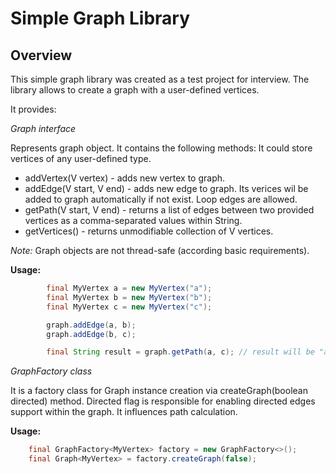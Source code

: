 Simple Graph Library
====================

Overview
---------

This simple graph library was created as a test project for interview. 
The library allows to create a graph with a user-defined vertices.

It provides:

*Graph<V> interface*

Represents graph object. It contains the following methods:
It could store vertices of any user-defined type.

* addVertex(V vertex)     - adds new vertex to graph. 
* addEdge(V start, V end) - adds new edge to graph. Its verices wil be added to graph automatically if not exist. Loop edges are allowed.
* getPath(V start, V end) - returns a list of edges between two provided vertices as a comma-separated values within String.
* getVertices()           - returns unmodifiable collection of V vertices.

_Note:_ Graph objects are not thread-safe (according basic requirements).

__Usage:__

```java       
        final MyVertex a = new MyVertex("a");
        final MyVertex b = new MyVertex("b");
        final MyVertex c = new MyVertex("c");

        graph.addEdge(a, b);
        graph.addEdge(b, c);

        final String result = graph.getPath(a, c); // result will be "a - b, b - c"
```

*GraphFactory<V> class*

It is a factory class for Graph<V> instance creation via createGraph(boolean directed) method.
Directed flag is responsible for enabling directed edges support within the graph. It influences path calculation. 

__Usage:__

```java
    final GraphFactory<MyVertex> factory = new GraphFactory<>();
    final Graph<MyVertex> = factory.createGraph(false);
```
